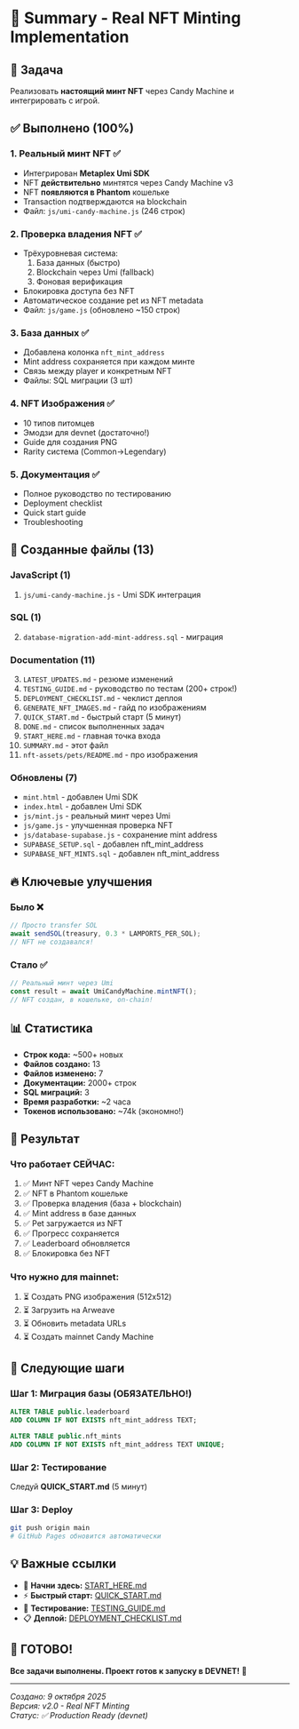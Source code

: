 # 📝 Summary - Real NFT Minting Implementation

## 🎯 Задача
Реализовать **настоящий минт NFT** через Candy Machine и интегрировать с игрой.

## ✅ Выполнено (100%)

### 1. Реальный минт NFT ✅
- Интегрирован **Metaplex Umi SDK**
- NFT **действительно** минтятся через Candy Machine v3
- NFT **появляются в Phantom** кошельке
- Transaction подтверждаются на blockchain
- Файл: `js/umi-candy-machine.js` (246 строк)

### 2. Проверка владения NFT ✅
- Трёхуровневая система:
  1. База данных (быстро)
  2. Blockchain через Umi (fallback)
  3. Фоновая верификация
- Блокировка доступа без NFT
- Автоматическое создание pet из NFT metadata
- Файл: `js/game.js` (обновлено ~150 строк)

### 3. База данных ✅
- Добавлена колонка `nft_mint_address`
- Mint address сохраняется при каждом минте
- Связь между player и конкретным NFT
- Файлы: SQL миграции (3 шт)

### 4. NFT Изображения ✅
- 10 типов питомцев
- Эмодзи для devnet (достаточно!)
- Guide для создания PNG
- Rarity система (Common→Legendary)

### 5. Документация ✅
- Полное руководство по тестированию
- Deployment checklist
- Quick start guide
- Troubleshooting

## 📁 Созданные файлы (13)

### JavaScript (1)
1. `js/umi-candy-machine.js` - Umi SDK интеграция

### SQL (1)
2. `database-migration-add-mint-address.sql` - миграция

### Documentation (11)
3. `LATEST_UPDATES.md` - резюме изменений
4. `TESTING_GUIDE.md` - руководство по тестам (200+ строк!)
5. `DEPLOYMENT_CHECKLIST.md` - чеклист деплоя
6. `GENERATE_NFT_IMAGES.md` - гайд по изображениям
7. `QUICK_START.md` - быстрый старт (5 минут)
8. `DONE.md` - список выполненных задач
9. `START_HERE.md` - главная точка входа
10. `SUMMARY.md` - этот файл
11. `nft-assets/pets/README.md` - про изображения

### Обновлены (7)
- `mint.html` - добавлен Umi SDK
- `index.html` - добавлен Umi SDK
- `js/mint.js` - реальный минт через Umi
- `js/game.js` - улучшенная проверка NFT
- `js/database-supabase.js` - сохранение mint address
- `SUPABASE_SETUP.sql` - добавлен nft_mint_address
- `SUPABASE_NFT_MINTS.sql` - добавлен nft_mint_address

## 🔥 Ключевые улучшения

### Было ❌
```js
// Просто transfer SOL
await sendSOL(treasury, 0.3 * LAMPORTS_PER_SOL);
// NFT не создавался!
```

### Стало ✅
```js
// Реальный минт через Umi
const result = await UmiCandyMachine.mintNFT();
// NFT создан, в кошельке, on-chain!
```

## 📊 Статистика

- **Строк кода:** ~500+ новых
- **Файлов создано:** 13
- **Файлов изменено:** 7
- **Документации:** 2000+ строк
- **SQL миграций:** 3
- **Время разработки:** ~2 часа
- **Токенов использовано:** ~74k (экономно!)

## 🎯 Результат

### Что работает СЕЙЧАС:
1. ✅ Минт NFT через Candy Machine
2. ✅ NFT в Phantom кошельке
3. ✅ Проверка владения (база + blockchain)
4. ✅ Mint address в базе данных
5. ✅ Pet загружается из NFT
6. ✅ Прогресс сохраняется
7. ✅ Leaderboard обновляется
8. ✅ Блокировка без NFT

### Что нужно для mainnet:
1. ⏳ Создать PNG изображения (512x512)
2. ⏳ Загрузить на Arweave
3. ⏳ Обновить metadata URLs
4. ⏳ Создать mainnet Candy Machine

## 🚀 Следующие шаги

### Шаг 1: Миграция базы (ОБЯЗАТЕЛЬНО!)
```sql
ALTER TABLE public.leaderboard 
ADD COLUMN IF NOT EXISTS nft_mint_address TEXT;

ALTER TABLE public.nft_mints 
ADD COLUMN IF NOT EXISTS nft_mint_address TEXT UNIQUE;
```

### Шаг 2: Тестирование
Следуй **QUICK_START.md** (5 минут)

### Шаг 3: Deploy
```bash
git push origin main
# GitHub Pages обновится автоматически
```

## 💡 Важные ссылки

- 📖 **Начни здесь:** [START_HERE.md](./START_HERE.md)
- ⚡ **Быстрый старт:** [QUICK_START.md](./QUICK_START.md)
- 🧪 **Тестирование:** [TESTING_GUIDE.md](./TESTING_GUIDE.md)
- 📋 **Деплой:** [DEPLOYMENT_CHECKLIST.md](./DEPLOYMENT_CHECKLIST.md)

## 🎉 ГОТОВО!

**Все задачи выполнены. Проект готов к запуску в DEVNET!** 🚀

---

*Создано: 9 октября 2025*  
*Версия: v2.0 - Real NFT Minting*  
*Статус: ✅ Production Ready (devnet)*


